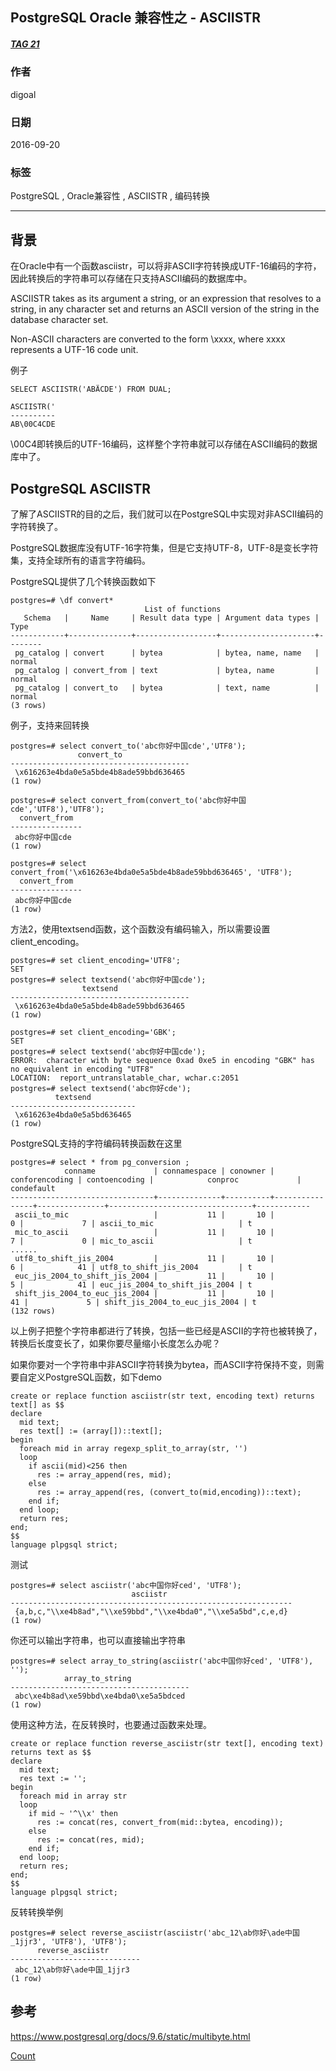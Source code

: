 ## PostgreSQL Oracle 兼容性之 - ASCIISTR
##### [TAG 21](../class/21.md)
          
### 作者         
digoal          
          
### 日期        
2016-09-20       
          
### 标签        
PostgreSQL , Oracle兼容性 , ASCIISTR , 编码转换    
          
----        
          
## 背景  
在Oracle中有一个函数asciistr，可以将非ASCII字符转换成UTF-16编码的字符，因此转换后的字符串可以存储在只支持ASCII编码的数据库中。  
  
ASCIISTR takes as its argument a string, or an expression that resolves to a string, in any character set and returns an ASCII version of the string in the database character set.   
  
Non-ASCII characters are converted to the form \xxxx, where xxxx represents a UTF-16 code unit.  
  
例子  
```
SELECT ASCIISTR('ABÄCDE') FROM DUAL;

ASCIISTR('
----------
AB\00C4CDE
```
  
\00C4即转换后的UTF-16编码，这样整个字符串就可以存储在ASCII编码的数据库中了。  
  
## PostgreSQL ASCIISTR
了解了ASCIISTR的目的之后，我们就可以在PostgreSQL中实现对非ASCII编码的字符转换了。  
  
PostgreSQL数据库没有UTF-16字符集，但是它支持UTF-8，UTF-8是变长字符集，支持全球所有的语言字符编码。    
  
PostgreSQL提供了几个转换函数如下  
```
postgres=# \df convert*
                              List of functions
   Schema   |     Name     | Result data type | Argument data types |  Type  
------------+--------------+------------------+---------------------+--------
 pg_catalog | convert      | bytea            | bytea, name, name   | normal
 pg_catalog | convert_from | text             | bytea, name         | normal
 pg_catalog | convert_to   | bytea            | text, name          | normal
(3 rows)
```
  
例子，支持来回转换    
```
postgres=# select convert_to('abc你好中国cde','UTF8');
               convert_to               
----------------------------------------
 \x616263e4bda0e5a5bde4b8ade59bbd636465
(1 row)

postgres=# select convert_from(convert_to('abc你好中国cde','UTF8'),'UTF8');
  convert_from  
----------------
 abc你好中国cde
(1 row)

postgres=# select convert_from('\x616263e4bda0e5a5bde4b8ade59bbd636465', 'UTF8');
  convert_from  
----------------
 abc你好中国cde
(1 row)
```
  
方法2，使用textsend函数，这个函数没有编码输入，所以需要设置client_encoding。  
```
postgres=# set client_encoding='UTF8';
SET
postgres=# select textsend('abc你好中国cde');
                textsend                
----------------------------------------
 \x616263e4bda0e5a5bde4b8ade59bbd636465
(1 row)

postgres=# set client_encoding='GBK';
SET
postgres=# select textsend('abc你好中国cde');
ERROR:  character with byte sequence 0xad 0xe5 in encoding "GBK" has no equivalent in encoding "UTF8"
LOCATION:  report_untranslatable_char, wchar.c:2051
postgres=# select textsend('abc你好cde');
          textsend          
----------------------------
 \x616263e4bda0e5a5bd636465
(1 row)
```
  
PostgreSQL支持的字符编码转换函数在这里  
```
postgres=# select * from pg_conversion ;
            conname             | connamespace | conowner | conforencoding | contoencoding |            conproc             | condefault 
--------------------------------+--------------+----------+----------------+---------------+--------------------------------+------------
 ascii_to_mic                   |           11 |       10 |              0 |             7 | ascii_to_mic                   | t
 mic_to_ascii                   |           11 |       10 |              7 |             0 | mic_to_ascii                   | t
......
 utf8_to_shift_jis_2004         |           11 |       10 |              6 |            41 | utf8_to_shift_jis_2004         | t
 euc_jis_2004_to_shift_jis_2004 |           11 |       10 |              5 |            41 | euc_jis_2004_to_shift_jis_2004 | t
 shift_jis_2004_to_euc_jis_2004 |           11 |       10 |             41 |             5 | shift_jis_2004_to_euc_jis_2004 | t
(132 rows)
```
  
以上例子把整个字符串都进行了转换，包括一些已经是ASCII的字符也被转换了，转换后长度变长了，如果你要尽量缩小长度怎么办呢？  
  
如果你要对一个字符串中非ASCII字符转换为bytea，而ASCII字符保持不变，则需要自定义PostgreSQL函数，如下demo    
```
create or replace function asciistr(str text, encoding text) returns text[] as $$
declare
  mid text;
  res text[] := (array[])::text[];
begin
  foreach mid in array regexp_split_to_array(str, '')
  loop
    if ascii(mid)<256 then
      res := array_append(res, mid);
    else
      res := array_append(res, (convert_to(mid,encoding))::text);
    end if;
  end loop;
  return res;
end;
$$
language plpgsql strict;
```
  
测试  
```
postgres=# select asciistr('abc中国你好ced', 'UTF8');
                           asciistr                            
---------------------------------------------------------------
 {a,b,c,"\\xe4b8ad","\\xe59bbd","\\xe4bda0","\\xe5a5bd",c,e,d}
(1 row)
```
  
你还可以输出字符串，也可以直接输出字符串  
```
postgres=# select array_to_string(asciistr('abc中国你好ced', 'UTF8'), '');
            array_to_string             
----------------------------------------
 abc\xe4b8ad\xe59bbd\xe4bda0\xe5a5bdced
(1 row)
```
  
使用这种方法，在反转换时，也要通过函数来处理。  
```
create or replace function reverse_asciistr(str text[], encoding text) returns text as $$
declare
  mid text;
  res text := '';
begin
  foreach mid in array str
  loop
    if mid ~ '^\\x' then
      res := concat(res, convert_from(mid::bytea, encoding));
    else
      res := concat(res, mid);
    end if;
  end loop;
  return res;
end;
$$
language plpgsql strict;
```
  
反转转换举例  
```
postgres=# select reverse_asciistr(asciistr('abc_12\ab你好\ade中国_1jjr3', 'UTF8'), 'UTF8');
      reverse_asciistr       
-----------------------------
 abc_12\ab你好\ade中国_1jjr3
(1 row)
```
      
## 参考  
https://www.postgresql.org/docs/9.6/static/multibyte.html  
  
[Count](http://info.flagcounter.com/h9V1)      
  


